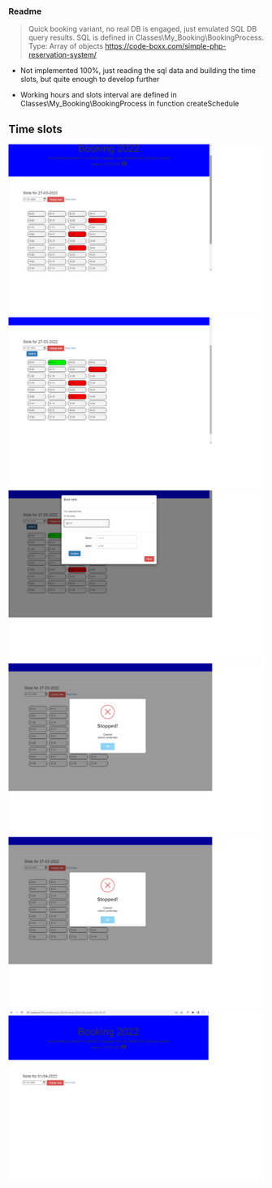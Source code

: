 ### Readme
>  Quick booking variant, no real DB is engaged, just emulated SQL DB query results. SQL is defined in Classes\My_Booking\BookingProcess. Type: Array of objects
>  https://code-boxx.com/simple-php-reservation-system/

- <p> Not implemented 100%, just reading the sql data and building the time slots, but quite enough to develop further</p>
- <p> Working hours and slots interval are defined in Classes\My_Booking\BookingProcess in function createSchedule</p>

## Time slots

![Screenshot](images/Screenshots/1.png)
![Screenshot](images/Screenshots/2.png)
![Screenshot](images/Screenshots/3.png)
![Screenshot](images/Screenshots/4.png)
![Screenshot](images/Screenshots/5.png)
![Screenshot](images/Screenshots/6.png)
